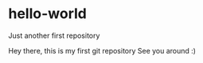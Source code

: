 # hello-world
Just another first repository

Hey there, this is my first git repository 
See you around :)
